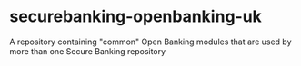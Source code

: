 # securebanking-openbanking-uk
A repository containing "common" Open Banking modules that are used by more than one Secure Banking repository
